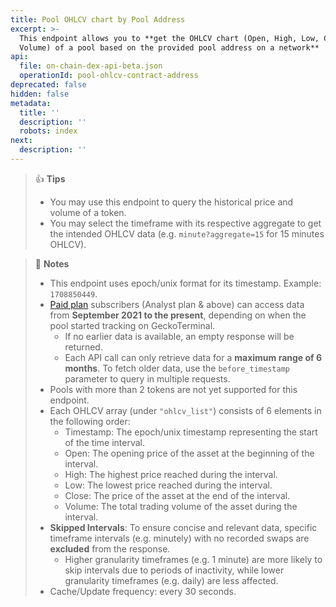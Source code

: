 ```yaml
---
title: Pool OHLCV chart by Pool Address
excerpt: >-
  This endpoint allows you to **get the OHLCV chart (Open, High, Low, Close,
  Volume) of a pool based on the provided pool address on a network**
api:
  file: on-chain-dex-api-beta.json
  operationId: pool-ohlcv-contract-address
deprecated: false
hidden: false
metadata:
  title: ''
  description: ''
  robots: index
next:
  description: ''
---
```

> 👍 **Tips**
> 
> - You may use this endpoint to query the historical price and volume of a token.
> - You may select the timeframe with its respective aggregate to get the intended OHLCV data (e.g. `minute?aggregate=15` for 15 minutes OHLCV).

> 📘 **Notes**
> 
> - This endpoint uses epoch/unix format for its timestamp. Example: `1708850449`.
> - [Paid plan](https://www.coingecko.com/en/api/pricing) subscribers (Analyst plan & above) can access data from **September 2021 to the present**, depending on when the pool started tracking on GeckoTerminal.
>   - If no earlier data is available, an empty response will be returned.
>   - Each API call can only retrieve data for a **maximum range of 6 months**. To fetch older data, use the `before_timestamp` parameter to query in multiple requests.
> - Pools with more than 2 tokens are not yet supported for this endpoint.
> - Each OHLCV array (under `"ohlcv_list"`) consists of 6 elements in the following order:
>   - Timestamp: The epoch/unix timestamp representing the start of the time interval.
>   - Open: The opening price of the asset at the beginning of the interval.
>   - High: The highest price reached during the interval.
>   - Low: The lowest price reached during the interval.
>   - Close: The price of the asset at the end of the interval.
>   - Volume: The total trading volume of the asset during the interval.
> - **Skipped Intervals**: To ensure concise and relevant data, specific timeframe intervals (e.g. minutely) with no recorded swaps are **excluded** from the response.
>   - Higher granularity timeframes (e.g. 1 minute) are more likely to skip intervals due to periods of inactivity, while lower granularity timeframes (e.g. daily) are less affected.
> - Cache/Update frequency: every 30 seconds.